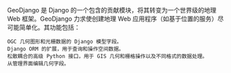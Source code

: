 GeoDjango 是 Django 的一个包含的贡献模块，将其转变为一个世界级的地理 Web 框架。GeoDjango 力求使创建地理 Web 应用程序（如基于位置的服务）尽可能简单化。其功能包括：

    OGC 几何图形和光栅数据的 Django 模型字段。
    Django ORM 的扩展，用于查询和操作空间数据。
    松散耦合的高级 Python 接口，用于 GIS 几何和栅格操作以及不同格式的数据处理。
    从管理界面编辑几何字段。
